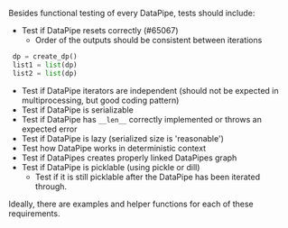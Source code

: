Besides functional testing of every DataPipe, tests should include:

* Test if DataPipe resets correctly (#65067)
  * Order of the outputs should be consistent between iterations
```python
 dp = create_dp()
 list1 = list(dp)
 list2 = list(dp)
```
* Test if DataPipe iterators are independent (should not be expected in multiprocessing, but good coding pattern)
* Test if DataPipe is serializable
* Test if DataPipe has `__len__` correctly implemented or throws an expected error
* Test if DataPipe is lazy (serialized size is 'reasonable')
* Test how DataPipe works in deterministic context
* Test if DataPipes creates properly linked DataPipes graph
* Test if DataPipe is picklable (using pickle or dill)
  * Test if it is still picklable after the DataPipe has been iterated through.


Ideally, there are examples and helper functions for each of these requirements.